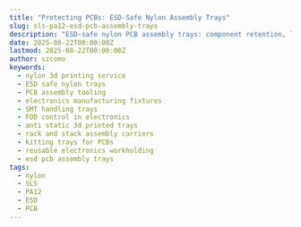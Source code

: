 ```yaml
---
title: "Protecting PCBs: ESD-Safe Nylon Assembly Trays"
slug: sls-pa12-esd-pcb-assembly-trays
description: "ESD-safe nylon PCB assembly trays: component retention, labeling, stackability, and SMT/hand-assembly flow improvements with robust, reusable tooling."
date: 2025-08-22T00:00:00Z
lastmod: 2025-08-22T00:00:00Z
author: szcomo
keywords:
  - nylon 3d printing service
  - ESD safe nylon trays
  - PCB assembly tooling
  - electronics manufacturing fixtures
  - SMT handling trays
  - FOD control in electronics
  - anti static 3d printed trays
  - rack and stack assembly carriers
  - kitting trays for PCBs
  - reusable electronics workholding
  - esd pcb assembly trays
tags:
  - nylon
  - SLS
  - PA12
  - ESD
  - PCB
---
```

